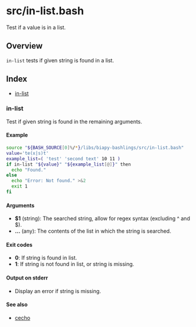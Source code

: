 # src/in-list.bash

Test if a value is in a list.

## Overview

`in-list` tests if given string is found in a list.

## Index

* [in-list](#in-list)

### in-list

Test if given string is found in the remaining arguments.

#### Example

```bash
source "${BASH_SOURCE[0]%/*}/libs/biapy-bashlings/src/in-list.bash"
value='te(x|s)t'
example_list=( 'test' 'second text' 10 11 )
if in-list "${value}" "${example_list[@]}" then
  echo "Found."
else
  echo "Error: Not found." >&2
  exit 1
fi
```

#### Arguments

* **$1** (string): The searched string, allow for regex syntax (excluding ^ and $).
* **...** (any): The contents of the list in which the string is searched.

#### Exit codes

* **0**: If string is found in list.
* **1**: If string is not found in list, or string is missing.

#### Output on stderr

* Display an error if string is missing.

#### See also

* [cecho](./cecho.md#cecho)

